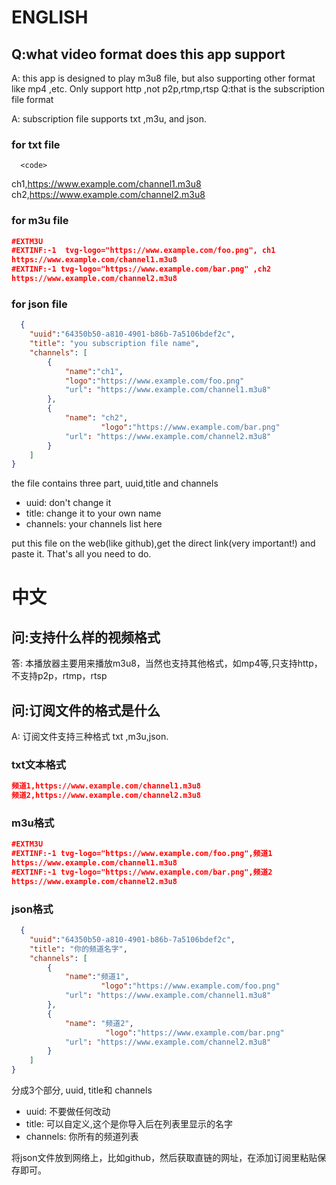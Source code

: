 
# ENGLISH
 
## Q:what video format does this app support

  A: this app is designed to play m3u8 file, but also supporting other format like mp4 ,etc. Only support http ,not p2p,rtmp,rtsp
  Q:that is the subscription file format

  A: subscription file supports txt ,m3u, and json.

### for txt file
	  <code> 
ch1,https://www.example.com/channel1.m3u8
ch2,https://www.example.com/channel2.m3u8
</code>

### for m3u file
```json
#EXTM3U
#EXTINF:-1  tvg-logo="https://www.example.com/foo.png", ch1
https://www.example.com/channel1.m3u8
#EXTINF:-1 tvg-logo="https://www.example.com/bar.png" ,ch2
https://www.example.com/channel2.m3u8
```

### for json file
```json
  {
	"uuid":"64350b50-a810-4901-b86b-7a5106bdef2c",
	"title": "you subscription file name",
	"channels": [
		{
			"name":"ch1",
	   		"logo":"https://www.example.com/foo.png"
			"url": "https://www.example.com/channel1.m3u8"
		},
		{
			"name": "ch2",
	                "logo":"https://www.example.com/bar.png"
			"url": "https://www.example.com/channel2.m3u8"
		}
	]
}
```
the file contains three part, uuid,title and channels

  * uuid: don't change it
  * title: change it to your own name
  * channels: your channels list here

  put this file on the web(like github),get the direct link(very important!) and paste it. That's all you need to do.
  
# 中文

## 问:支持什么样的视频格式 
  答: 本播放器主要用来播放m3u8，当然也支持其他格式，如mp4等,只支持http，不支持p2p，rtmp，rtsp
## 问:订阅文件的格式是什么
 A: 订阅文件支持三种格式 txt ,m3u,json.
### txt文本格式

```json
频道1,https://www.example.com/channel1.m3u8
频道2,https://www.example.com/channel2.m3u8
```
### m3u格式

```json
#EXTM3U
#EXTINF:-1 tvg-logo="https://www.example.com/foo.png",频道1
https://www.example.com/channel1.m3u8
#EXTINF:-1 tvg-logo="https://www.example.com/bar.png",频道2
https://www.example.com/channel2.m3u8
```
### json格式
```json
  {
	"uuid":"64350b50-a810-4901-b86b-7a5106bdef2c",
	"title": "你的频道名字",
	"channels": [
		{
			"name":"频道1",
	                "logo":"https://www.example.com/foo.png"
			"url": "https://www.example.com/channel1.m3u8"
		},
		{
			"name": "频道2",
	                 "logo":"https://www.example.com/bar.png"
			"url": "https://www.example.com/channel2.m3u8"
		}
	]
}
```
分成3个部分, uuid, title和 channels
 
 * uuid: 不要做任何改动
 * title: 可以自定义,这个是你导入后在列表里显示的名字
 * channels: 你所有的频道列表

  将json文件放到网络上，比如github，然后获取直链的网址，在添加订阅里粘贴保存即可。

